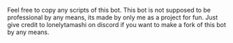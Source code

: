Feel free to copy any scripts of this bot.
This bot is not supposed to be professional by any means, its made by only me as a project for fun.
Just give credit to lonelytamashi on discord if you want to make a fork of this bot by any  means.

